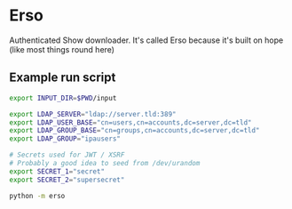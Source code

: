 # Erso
Authenticated Show downloader. It's called Erso because it's built on hope (like most things round here)

## Example run script

```sh
export INPUT_DIR=$PWD/input

export LDAP_SERVER="ldap://server.tld:389"
export LDAP_USER_BASE="cn=users,cn=accounts,dc=server,dc=tld"
export LDAP_GROUP_BASE="cn=groups,cn=accounts,dc=server,dc=tld"
export LDAP_GROUP="ipausers"

# Secrets used for JWT / XSRF
# Probably a good idea to seed from /dev/urandom
export SECRET_1="secret"
export SECRET_2="supersecret"

python -m erso
```